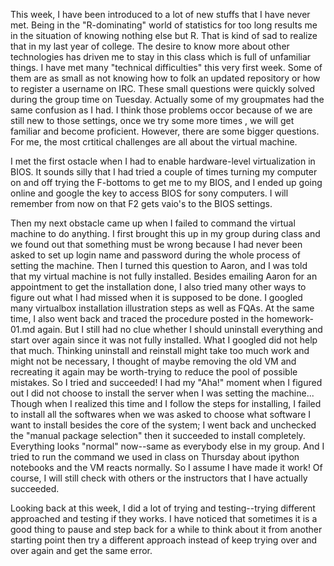 This week, I have been introduced to a lot of new stuffs that I have never met. Being in the "R-dominating" world of statistics for too long results me in the situation of knowing nothing else but R. That is kind of sad to realize that in my last year of college. The desire to know more about other technologies has driven me to stay in this class which is full of unfamiliar things. I have met many "technical difficulties" this very first week. Some of them are as small as not knowing how to folk an updated repository or how to register a username on IRC. These small questions were quickly solved during the group time on Tuesday. Actually some of my groupmates had the same confusion as I had. I think those problems occor because of we are still new to those settings, once we try some more times , we will get familiar and become proficient. However, there are some bigger questions. For me, the most crtitical challenges are all about the virtual machine.

I met the first ostacle when I had to enable hardware-level virtualization in BIOS. It sounds silly that I had tried a couple of times turning my computer on and off trying the F-bottoms to get me to my BIOS, and I ended up going online and google the key to access BIOS for sony computers. I will remember from now on that F2 gets vaio's to the BIOS settings.

Then my next obstacle came up when I failed to command the virtual machine to do anything. I first brought this up in my group during class and we found out that something must be wrong because I had never been asked to set up login name and password during the whole process of setting the machine. Then I turned this question to Aaron, and I was told that my virtual machine is not fully installed. Besides emailing Aaron for an appointment to get the installation done, I also tried many other ways to figure out what I had missed when it is supposed to be done. I googled many virtualbox installation illustration steps as well as FQAs. At the same time, I also went back and traced the procedure posted in the homework-01.md again. But I still had no clue whether I should uninstall everything and start over again since it was not fully installed. What I googled did not help that much. Thinking uninstall and reinstall might take too much work and might not be necessary, I thought of maybe removing the old VM and recreating it again may be worth-trying to reduce the pool of possible mistakes. So I tried and succeeded! I had my "Aha!" moment when I figured out I did not choose to install the server when I was setting the machine... Though when I realized this time and I follow the steps for installing, I failed to install all the softwares when we was asked to choose what software I want to install besides the core of the system; I went back and unchecked the "manual package selection" then it succeeded to install completely. Everything looks "normal" now--same as everybody else in my group. And I tried to run the command we used in class on Thursday about ipython notebooks and the VM reacts normally. So I assume I have made it work! Of course, I will still check with others or the instructors that I have actually succeeded.

Looking back at this week, I did a lot of trying and testing--trying different approached and testing if they works. I have noticed that sometimes it is a good thing to pause and step back for a while to think about it from another starting point then try a different approach instead of keep trying over and over again and get the same error.
